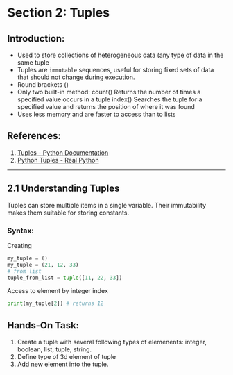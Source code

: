 # Section 2: Tuples

## Introduction:
* Used to store collections of heterogeneous data (any type of data in the same tuple
* Tuples are `immutable` sequences, useful for storing fixed sets of data that should not change during execution.
* Round brackets ()
* Only two built-in method:
    count()	Returns the number of times a specified value occurs in a tuple
    index() Searches the tuple for a specified value and returns the position of where it was found
* Uses less memory and are faster to access than to lists



## References:

1. [Tuples - Python Documentation](https://docs.python.org/3/tutorial/introduction.html#tup)
2. [Python Tuples - Real Python](https://realpython.com/python-tuples/)

---

## 2.1 Understanding Tuples

Tuples can store multiple items in a single variable. Their immutability makes them suitable for storing constants.


### Syntax:

Creating

```python
my_tuple = ()
my_tuple = (21, 12, 33)
# from list
tuple_from_list = tuple([11, 22, 33])
```

Access to element by integer index

```python
print(my_tuple[2]) # returns 12
```


## Hands-On Task:

1. Create a tuple with several following types of elemenents: integer, boolean, list, tuple, string.
2. Define type of 3d element of tuple
3. Add new element into the tuple.
